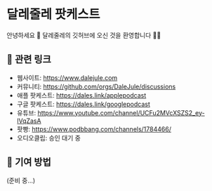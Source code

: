 # 달레줄레 팟케스트

안녕하세요 👋 
달레줄레의 깃허브에 오신 것을 환영합니다 🙋‍♀️

## 🍿 관련 링크

- 웹사이트: https://www.dalejule.com
- 커뮤니티: https://github.com/orgs/DaleJule/discussions
- 애플 팟케스트: https://dales.link/applepodcast
- 구글 팟케스트: https://dales.link/googlepodcast
- 유튜브: https://www.youtube.com/channel/UCFu2MVcXSZS2_ey-lVqZasA
- 팟빵: https://www.podbbang.com/channels/1784466/
- 오디오클립: 승인 대기 중

## 🌈 기여 방법

(준비 중...)
